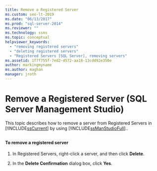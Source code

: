 ```yaml
---
title: Remove a Registered Server
ms.custom: seo-lt-2019
ms.date: "06/13/2017"
ms.prod: "sql-server-2014"
ms.reviewer: ""
ms.technology: ssms
ms.topic: conceptual
helpviewer_keywords: 
  - "removing registered servers"
  - "deleting registered servers"
  - "Registered Servers [SQL Server], removing servers"
ms.assetid: 1f7f755f-7ed2-4572-aa18-13cdd92e350e
author: markingmyname
ms.author: maghan
manager: jroth
---
```

# Remove a Registered Server (SQL Server Management Studio)
  This topic describes how to remove a server from Registered Servers in [!INCLUDE[ssCurrent](../../includes/sscurrent-md.md)] by using [!INCLUDE[ssManStudioFull](../../includes/ssmanstudiofull-md.md)]..  
  
##  <a name="SSMSProcedure"></a>  
  
#### To remove a registered server  
  
1.  In Registered Servers, right-click a server, and then click **Delete**.  
  
2.  In the **Delete Confirmation** dialog box, click **Yes**.  
  
  
